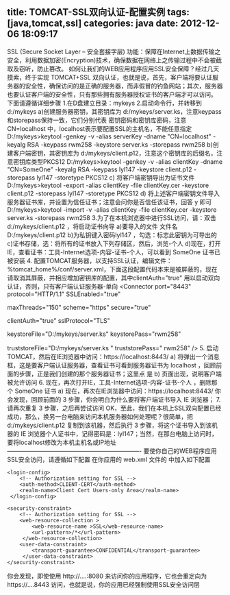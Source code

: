 title: TOMCAT-SSL双向认证-配置实例
tags: [java,tomcat,ssl]
categories: java
date: 2012-12-06 18:09:17
---
SSL (Secure Socket Layer – 安全套接字层)
功能：保障在Internet上数据传输之安全，利用数据加密(Encryption)技术，确保数据在网络上之传输过程中不会被截取及窃听，防止篡改。
如何让我们的WEB应用程序应用SSL安全保障？经过几天摸索，终于实现 TOMCAT+SSL 双向认证，也就是说，首先，客户端将要认证服务器的安全性，确保访问的是正确的服务器，而非假冒的钓鱼网站；其次，服务器也要认证客户端的安全性，只有那些拥有服务器授权证书的客户端才可以访问。
下面请遵循详细步骤
1.在D盘建立目录：mykeys
2.启动命令行，并转移到 d:/mykeys
a)创建服务器密钥，其密钥库为 d:/mykeys/server.ks，注意keypass和storepass保持一致，它们分别代表 密钥密码和密钥库密码，注意 CN=localhost 中，localhost表示要配置SSL的主机名，不能任意指定
D:/mykeys>keytool -genkey -v -alias serverKey -dname "CN=localhost" -keyalg RSA -keypass rwm258 -keystore server.ks -storepass rwm258
b)创建客户端密钥，其密钥库为 d:/mykeys/client.p12，注意这个密钥库的后缀名，注意密钥库类型PKCS12
D:/mykeys>keytool -genkey -v -alias clientKey -dname "CN=SomeOne" -keyalg RSA -keypass lyl147 -keystore client.p12 -storepass lyl147 -storetype PKCS12
c)        将客户端密钥导出为证书文件
D:/mykeys>keytool -export -alias clientKey -file clientKey.cer -keystore client.p12 -storepass lyl147 -storetype PKCS12
d)        将上述客户端密钥文件导入服务器证书库，并设置为信任证书；注意会问你是否信任该证书，回答 y 即可
D:/mykeys>keytool -import -v -alias clientKey -file clientKey.cer -keystore server.ks -storepass rwm258
3.为了在本机浏览器中进行SSL访问，请：双击 d:/mykeys/client.p12 ，将启动证书向导
a)要导入的文件 文件名  D:/mykeys/client.p12
b)为私钥键入密码lyl147 ，勾选：标志此密钥为可导出的
c)证书存储，选：将所有的证书放入下列存储区，然后，浏览-个人
d)现在，打开IE，查看证书：工具-Internet选项-内容-证书-个人，可以看到 SomeOne 证书已被安装
4. 配置TOMCAT服务器，以支持SSL认证，编辑文件：%tomcat_home%/conf/server.xml，下面这段配置代码本来是被屏蔽的，现在请取消其屏蔽，并相应增加密钥库的配置，其中clientAuth="true" 用以启动双向认证，否则，只有客户端认证服务器-单向
<Connector port="8443" protocol="HTTP/1.1" SSLEnabled="true"

maxThreads="150" scheme="https" secure="true"

clientAuth="true" sslProtocol="TLS"

keystoreFile="D:/mykeys/server.ks" keystorePass="rwm258"

truststoreFile="D:/mykeys/server.ks " truststorePass=" rwm258" />
5. 启动 TOMCAT，然后在IE浏览器中访问：https://localhost:8443/
a) 将弹出一个消息框，这是要客户端认证服务器，查看证书可看到服务器证书为 localhost ，回顾前面的步骤，正是我们创建的那个服务器证书；这里点 是
b) 页面出现，说明客户端被允许访问
6. 现在，再次打开IE，工具-Internet选项-内容-证书-个人 ，删除那个 SomeOne 证书
a) 现在，再次在IE浏览器中访问：https://localhost:8443/ 你会发现，回顾前面的 3 步骤，你会明白为什么要将客户端证书导入 IE 浏览器；
7.请再次重复 3 步骤，之后再尝试访问
OK，至此，我们在本机上SSL双向配置已经成功，那么，换另一台电脑来访问本机服务器如何处理呢？很简单，把 d:/mykeys/client.p12 复制到该机器，然后执行 3 步骤，将这个证书导入到该机器的 IE 浏览器个人证书中，记得密码是：lyl147；当然，在那台电脑上访问时，要将localhost修改为本机主机名或IP地址
——————————————————————-
要使你自己的WEB程序应用SSL安全访问，请遵循如下配置
在你应用的 web.xml 文件的 <web-app></web-app> 中加入如下配置

```
<login-config> 
    <!-- Authorization setting for SSL --> 
    <auth-method>CLIENT-CERT</auth-method> 
    <realm-name>Client Cert Users-only Area</realm-name>
 </login-config> 

<security-constraint> 
    <!-- Authorization setting for SSL --> 
    <web-resource-collection > 
        <web-resource-name >SSL</web-resource-name> 
        <url-pattern>/*</url-pattern>
     </web-resource-collection> 
    <user-data-constraint> 
        <transport-guarantee>CONFIDENTIAL</transport-guarantee>
     </user-data-constraint> 
</security-constraint>
```
你会发现，即使使用 http://….:8080 来访问你的应用程序，它也会重定向为 https://….8443 访问，也就是说，你的应用已经强制使用SSL安全访问层

